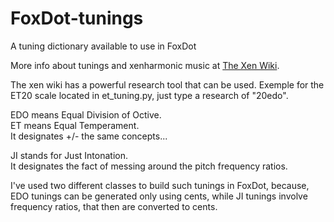 # FoxDot-tunings
A tuning dictionary available to use in FoxDot

More info about tunings and xenharmonic music at [The Xen Wiki](https://en.xen.wiki/w/Main_Page).  

The xen wiki has a powerful research tool that can be used. Exemple for the ET20 scale located in et_tuning.py, just type a research of "20edo".  

EDO means Equal Division of Octive.  
ET means Equal Temperament.  
It designates +/- the same concepts...  

JI stands for Just Intonation.  
It designates the fact of messing around the pitch frequency ratios.  

I've used two different classes to build such tunings in FoxDot, because, EDO tunings can be generated only using cents,
while JI tunings involve frequency ratios, that then are converted to cents.
